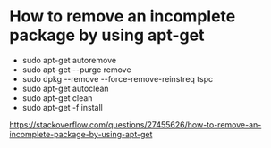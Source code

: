 # How to remove an incomplete package by using apt-get

  * sudo apt-get autoremove
  * sudo apt-get --purge remove
  * sudo dpkg --remove --force-remove-reinstreq tspc
  * sudo apt-get autoclean
  * sudo apt-get clean
  * sudo apt-get -f install

https://stackoverflow.com/questions/27455626/how-to-remove-an-incomplete-package-by-using-apt-get
